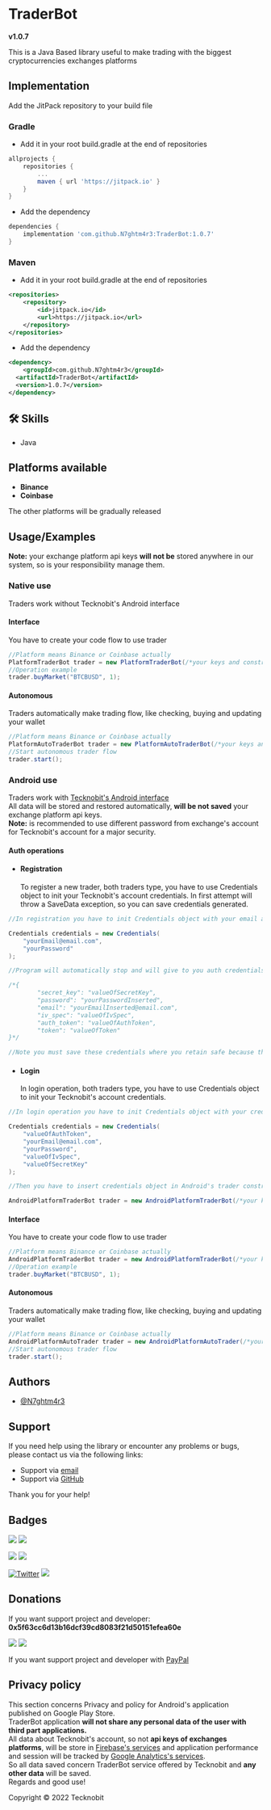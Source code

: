 # TraderBot
**v1.0.7**

This is a Java Based library useful to make trading with the biggest cryptocurrencies exchanges platforms

## Implementation

Add the JitPack repository to your build file

### Gradle

- Add it in your root build.gradle at the end of repositories

```gradle
allprojects {
    repositories {
        ...
        maven { url 'https://jitpack.io' }
    }
}
```
- Add the dependency

```gradle
dependencies {
	implementation 'com.github.N7ghtm4r3:TraderBot:1.0.7'
}
```

### Maven

- Add it in your root build.gradle at the end of repositories

```xml
<repositories>
    <repository>
        <id>jitpack.io</id>
        <url>https://jitpack.io</url>
    </repository>
</repositories>
```
- Add the dependency

```xml
<dependency>
    <groupId>com.github.N7ghtm4r3</groupId>
  <artifactId>TraderBot</artifactId>
  <version>1.0.7</version>
</dependency>
```

## 🛠 Skills
- Java

## Platforms available

- **Binance**
- **Coinbase**

The other platforms will be gradually released

## Usage/Examples

**Note:** your exchange platform api keys **will not be** stored anywhere in our system, so is your responsibility
manage them.

### Native use
Traders work without Tecknobit's Android interface

#### Interface

You have to create your code flow to use trader

```java
//Platform means Binance or Coinbase actually
PlatformTraderBot trader = new PlatformTraderBot(/*your keys and constructor params*/);
//Operation example
trader.buyMarket("BTCBUSD", 1);
```
#### Autonomous

Traders automatically make trading flow, like checking, buying and updating your wallet

```java
//Platform means Binance or Coinbase actually
PlatformAutoTraderBot trader = new PlatformAutoTraderBot(/*your keys and constructor params*/);
//Start autonomous trader flow 
trader.start();
```

### Android use
Traders work with <a href="https://play.google.com/store/apps/details?id=com.tecknobit.traderbot">Tecknobit's Android interface </a><br>
All data will be stored and restored automatically, **will be not saved** your exchange platform api keys. <br>
**Note:** is recommended to use different password from exchange's account for Tecknobit's account for a major security.
#### Auth operations
- #### Registration
    To register a new trader, both traders type, you have to use Credentials object to init your Tecknobit's account credentials.
    In first attempt will throw a SaveData exception, so you can save credentials generated.

```java
//In registration you have to init Credentials object with your email and password for Tecknobit's account.

Credentials credentials = new Credentials(
    "yourEmail@email.com",
    "yourPassword"
);

//Program will automatically stop and will give to you auth credentials in this format:

/*{
        "secret_key": "valueOfSecretKey",
        "password": "yourPasswordInserted",
        "email": "yourEmailInserted@email.com",
        "iv_spec": "valueOfIvSpec",
        "auth_token": "valueOfAuthToken",
        "token": "valueOfToken"
}*/

//Note you must save these credentials where you retain safe because them are needed in auth operations.
```

- #### Login
    In login operation, both traders type, you have to use Credentials object to init your Tecknobit's account credentials.

```java
//In login operation you have to init Credentials object with your credentials given from Registration

Credentials credentials = new Credentials(
    "valueOfAuthToken",
    "yourEmail@email.com",
    "yourPassword",
    "valueOfIvSpec",
    "valueOfSecretKey"
);

//Then you have to insert credentials object in Android's trader constructor and trader will start with your Tecknobit's account.

AndroidPlatformTraderBot trader = new AndroidPlatformTraderBot(/*your keys and constructor params*/, credentials);

```
#### Interface

You have to create your code flow to use trader

```java
//Platform means Binance or Coinbase actually
AndroidPlatformTraderBot trader = new AndroidPlatformTraderBot(/*your keys and constructor params*/, credentials);
//Operation example
trader.buyMarket("BTCBUSD", 1);
```
#### Autonomous

Traders automatically make trading flow, like checking, buying and updating your wallet

```java
//Platform means Binance or Coinbase actually
AndroidPlatformAutoTrader trader = new AndroidPlatformAutoTrader(/*your keys and constructor params*/, credentials);
//Start autonomous trader flow 
trader.start();
```

## Authors

- [@N7ghtm4r3](https://www.github.com/N7ghtm4r3)

## Support

If you need help using the library or encounter any problems or bugs, please contact us via the following links:

- Support via <a href="mailto:infotecknobitcompany@gmail.com">email</a>
- Support via <a href="https://github.com/N7ghtm4r3/TraderBot/issues/new">GitHub</a>

Thank you for your help!

## Badges

[![](https://img.shields.io/badge/Google_Play-414141?style=for-the-badge&logo=google-play&logoColor=white)](https://play.google.com/store/apps/developer?id=Tecknobit)
[![](https://img.shields.io/badge/Java-ED8B00?style=for-the-badge&logo=java&logoColor=white)](https://www.oracle.com/java/)

[![](https://img.shields.io/badge/Coinbase-0052FF?style=for-the-badge&logo=Coinbase&logoColor=white)](https://docs.cloud.coinbase.com/commerce/docs)
[![](https://img.shields.io/badge/Binance-FCD535?style=for-the-badge&logo=binance&logoColor=white)](https://binance-docs.github.io/apidocs/spot/en/#general-api-information)

[![Twitter](https://img.shields.io/twitter/url/https/twitter.com/cloudposse.svg?style=social&label=Tecknobit)](https://twitter.com/tecknobit)
[![](https://jitpack.io/v/N7ghtm4r3/TraderBot.svg)](https://jitpack.io/#N7ghtm4r3/TraderBot)
## Donations 

If you want support project and developer: **0x5f63cc6d13b16dcf39cd8083f21d50151efea60e**

![](https://img.shields.io/badge/Bitcoin-000000?style=for-the-badge&logo=bitcoin&logoColor=white) 
![](https://img.shields.io/badge/Ethereum-3C3C3D?style=for-the-badge&logo=Ethereum&logoColor=white)

If you want support project and developer with <a href="https://www.paypal.com/donate/?hosted_button_id=5QMN5UQH7LDT4">PayPal</a>

## Privacy policy

This section concerns Privacy and policy for Android's application published on Google Play Store. <br>
TraderBot application **will not share any personal data of the user with third part applications.** <br> 
All data about Tecknobit's account, so not **api keys of exchanges platforms**, will be store in <a href="https://firebase.google.com/">Firebase's services</a>
and application performance and session will be tracked by <a href="https://analytics.google.com/">Google Analytics's services</a>. <br>
So all data saved concern TraderBot service offered by Tecknobit and **any other data** will be saved. <br>
Regards and good use!

Copyright © 2022 Tecknobit
